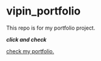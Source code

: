 # vipin_portfolio
This repo is for my portfolio project.


_**click and check**_

 <a href="https://vipin24bohra.github.io/vipin_portfolio/portfolio.html" target="_blank">check my portfolio.</a>

